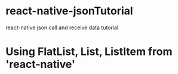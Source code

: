 # react-native-jsonTutorial
react-native json call and receive data tutorial 

# Using FlatList, List, ListItem from 'react-native'
